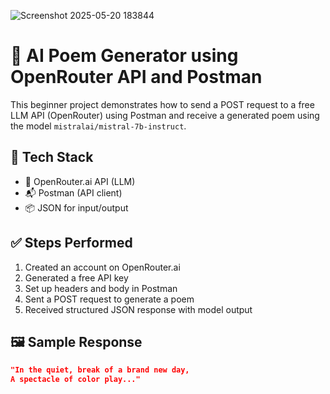 ![Screenshot 2025-05-20 183844](https://github.com/user-attachments/assets/1b521889-6f04-49c4-a3de-d31b5a2445f8)
# 💬 AI Poem Generator using OpenRouter API and Postman

This beginner project demonstrates how to send a POST request to a free LLM API (OpenRouter) using Postman and receive a generated poem using the model `mistralai/mistral-7b-instruct`.

## 🚀 Tech Stack
- 🧠 OpenRouter.ai API (LLM)
- 📬 Postman (API client)
- 📦 JSON for input/output

## ✅ Steps Performed
1. Created an account on OpenRouter.ai
2. Generated a free API key
3. Set up headers and body in Postman
4. Sent a POST request to generate a poem
5. Received structured JSON response with model output

## 🖼 Sample Response
```json
"In the quiet, break of a brand new day,
A spectacle of color play..."

